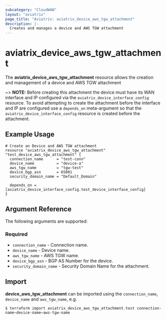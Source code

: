 ```yaml
---
subcategory: "CloudWAN"
layout: "aviatrix"
page_title: "Aviatrix: aviatrix_device_aws_tgw_attachment"
description: |-
  Creates and manages a device and AWS TGW attachment
---
```


# aviatrix_device_aws_tgw_attachment

The **aviatrix_device_aws_tgw_attachment** resource allows the creation and management of a device and AWS TGW attachment

~> **NOTE:** Before creating this attachment the device must have its WAN interface and IP configured via the `aviatrix_device_interface_config` resource. To avoid attempting to create the attachment before the interface and IP are configured use a `depends_on` meta-argument so that the `aviatrix_device_interface_config` resource is created before the attachment.

## Example Usage

```hcl
# Create an Device and AWS TGW attachment
resource "aviatrix_device_aws_tgw_attachment" "test_device_aws_tgw_attachment" {
  connection_name      = "test-conn"
  device_name          = "device-a"
  aws_tgw_name         = "tgw-test"
  device_bgp_asn       = 65001
  security_domain_name = "Default_Domain"

  depends_on = [aviatrix_device_interface_config.test_device_interface_config]
}
```

## Argument Reference

The following arguments are supported:

### Required
* `connection_name` - Connection name.
* `device_name` - Device name.
* `aws_tgw_name` - AWS TGW name.
* `device_bgp_asn` - BGP AS Number for the device.
* `security_domain_name` - Security Domain Name for the attachment.


## Import

**device_aws_tgw_attachment** can be imported using the `connection_name`, `device_name` and `aws_tgw_name`, e.g.

```
$ terraform import aviatrix_device_aws_tgw_attachment.test connection-name~device-name~aws-tgw-name
```
